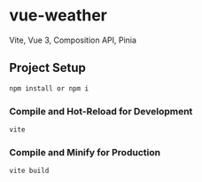 # vue-weather

Vite, Vue 3, Composition API, Pinia


## Project Setup

```sh
npm install or npm i
```

### Compile and Hot-Reload for Development

```sh
vite
```

### Compile and Minify for Production

```sh
vite build
```
